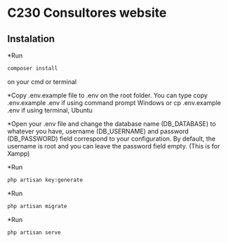 # C230 Consultores website
## Instalation
*Run
```bash
composer install
```
on your cmd or terminal

*Copy .env.example file to .env on the root folder. You can type copy .env.example .env if using command prompt Windows or cp .env.example .env if using terminal, Ubuntu

*Open your .env file and change the database name (DB_DATABASE) to whatever you have, username (DB_USERNAME) and password (DB_PASSWORD) field correspond to your configuration.
By default, the username is root and you can leave the password field empty. (This is for Xampp)

*Run
```bash
php artisan key:generate
```

*Run
```bash
php artisan migrate
```

*Run
```bash
php artisan serve
```
